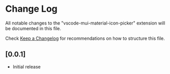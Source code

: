 # Change Log

All notable changes to the "vscode-mui-material-icon-picker" extension will be documented in this file.

Check [Keep a Changelog](http://keepachangelog.com/) for recommendations on how to structure this file.

## [0.0.1]

- Initial release
